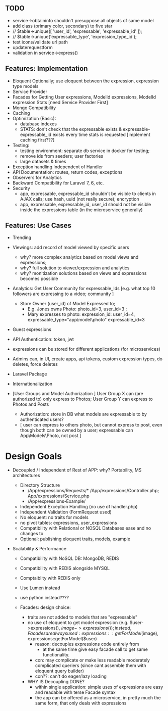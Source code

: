 ## TODO
- service->obtaininfo shouldn't presuppose all objects of same model 
- add class (primary color, secondary) to five star
- // $table->unique([ 'user_id', 'expressable', 'expressable_id' ]);
- // $table->unique('expressable_type', 'expression_type_id');
- test icons/validate url path
- updaterequestform 
- validation in service->express()
## Features: Implementation
- Eloquent Optionally; use eloquent between the expression, expression type models
- Service Provider
- Facades for Getting User expressions, ModelId expressions, ModelId expression Stats [need Service Provider First]
- Mongo Compatibility
- Caching
- Optimization (Basic):
    - database indexes
    - STATS: don't check that the expressable exists & expressable-expressable_id exists every time stats is requested 
        [implement caching first???]
- Testing:
    - testing environment: separate db service in docker for testing;
    - remove ids from seeders; user factories
    - large datasets & times
- Exception handling Independent of Handler
- API Documentation: routes, return codes, exceptions
- Observers for Analytics
- Backward Compatibility for Laravel 7, 6, etc.
- Security
    - app, expressable, expressable_id shouldn't be visible to clients in AJAX calls; use hash, uuid (not really secure); encryption
    - app, expressable, expressable_id, user_id should not be visible inside the expressions table (in the microservice generally)

## Features: Use Cases
- Trending
- Viewings: add record of model viewed by specific users
    - why? more complex analytics based on model views and expressions;
    - why? full solution to viewer/expression and analytics
    - why? monitization solutions based on views and expressions becomes possible
- Analytics: Get User Community for expressable_Ids [e.g. what top 10 followers are expressing to a video; community ]
    - Store Owner (user_id) of Model Expressed to;
	    - E.g. Jones owns Photo: photo_id=3, user_id=3 ;
		- Mary expresses to photo:  expression_id: user_id=4, expressable_type="app\model\photo" expressable_id=3

- Guest expressions

- API Authentication: token, jwt
- expressions can be stored for different applications (for microservices)
- Admins can, in UI, create apps, api tokens, custom expression types, do deletes, force deletes

- Laravel Package

- Internationalization

- [User Groups and Model Authorization ] User Group X can (are authorized to) only express to Photos; User Group Y can express to Photos and Posts
    - Authorization: store in DB what models are expressable to by authenticated users?
    - [ user can express to others photo, but cannot express to post, even though both can be owned by a user; expressable can App\Models\Photo, not post ]


# Design Goals
- Decoupled / Independent of Rest of APP: why? Portability, MS architectures
    - Directory Structure
        - /App/expressions/Requests/* /App/expressions/Controller.php; App/expressions/Service.php
        - /App/expressions-Example/
    - Independent Exception Handling (no use of handler.php)
    - Independent Validation (FormRequest used)
    - No eloquent: no traits for models
    - no pivot tables: expressions, user_expressions
    - Compatibility with Relational or NOSQL Databases ease and no changes to
    - Optional: publishing eloquent traits, models, example

- Scalability & Performance
    - Compatibility with NoSQL DB: MongoDB, REDIS
    - Compatibility with REDIS alongside MYSQL
    - Comptaiblity with REDIS only
    - Use Lumen instead
    - use python instead????


    - Facades: design choice:
        - traits are not added to models that are "expressable"
        - no use of eloquent to get model expression (e.g. $user->expressions(), $image->expressions() ); instead, Facades are always used: expressions::getForModel($image), expressions::getForModel($user)
            - reason: decouples expressions code entirely from
                - at the same time give easy facade call to get same functionality.
            - con: may complicate or make less readable moderately complicated queriers (since cant assemble them with eloquent query builder)
            - con??: can't do eager/lazy loading
        - WHY IS Decoupling DONE?
            - within single application: simple uses of expressions are easy and readable with terse Facade syntax
            - the app can be offered as a microservice, in pretty much the same form, that only deals with expressions
